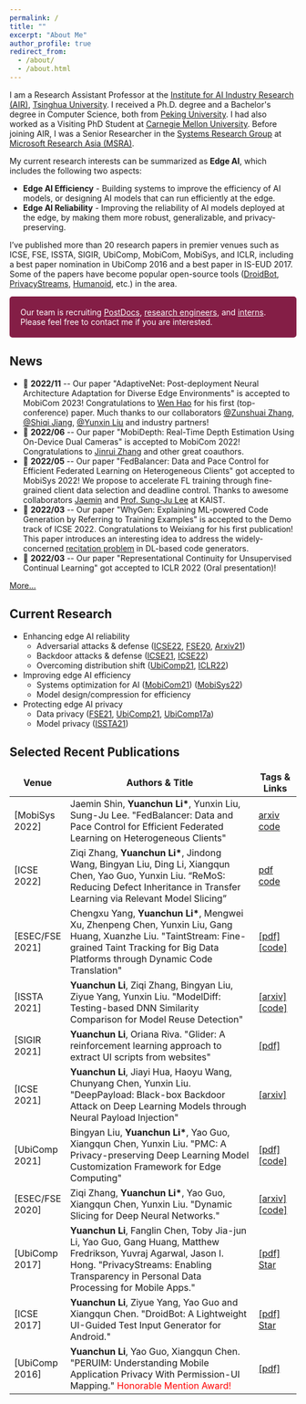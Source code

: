 ```yaml
---
permalink: /
title: ""
excerpt: "About Me"
author_profile: true
redirect_from: 
  - /about/
  - /about.html
---
```


I am a Research Assistant Professor at the [Institute for AI Industry Research (AIR)](http://air.tsinghua.edu.cn/), [Tsinghua University](https://www.tsinghua.edu.cn/en/index.htm). I received a Ph.D. degree and a Bachelor's degree in Computer Science, both from [Peking University](https://cs.pku.edu.cn/English/Home.htm). I had also worked as a Visiting PhD Student at [Carnegie Mellon University](https://hcii.cmu.edu/). Before joining AIR, I was a Senior Researcher in the [Systems Research Group](https://www.microsoft.com/en-us/research/group/systems-and-networking-research-group-asia/) at [Microsoft Research Asia (MSRA)](https://www.msra.cn/).

My current research interests can be summarized as **Edge AI**, which includes the following two aspects:
- **Edge AI Efficiency** - Building systems to improve the efficiency of AI models, or designing AI models that can run efficiently at the edge.
- **Edge AI Reliability** - Improving the reliability of AI models deployed at the edge, by making them more robust, generalizable, and privacy-preserving.

I’ve published more than 20 research papers in premier venues such as ICSE, FSE, ISSTA, SIGIR, UbiComp, MobiCom, MobiSys, and ICLR, including a best paper nomination in UbiComp 2016 and a best paper in IS-EUD 2017. Some of the papers have become popular open-source tools ([DroidBot](https://github.com/honeynet/droidbot/), [PrivacyStreams](https://github.com/PrivacyStreams/), [Humanoid](https://github.com/yzygitzh/Humanoid), etc.) in the area.

<p style="border-radius: 5px; border:5px; border-style:solid; border-color:#841E46; padding: 1em; background-color: #841E46; color: #FFFFFF">Our team is recruiting <a style="color: #FFFFFF" href='https://air.tsinghua.edu.cn/info/1029/1565.htm'>PostDocs</a>, <a style="color: #FFFFFF" href='https://air.tsinghua.edu.cn/info/1028/1566.htm'>research engineers</a>, and <a style="color: #FFFFFF" href='https://air.tsinghua.edu.cn/info/1030/1564.htm'>interns</a>. Please feel free to contact me if you are interested.</p>

## News

- 📢 **2022/11** -- Our paper "AdaptiveNet: Post-deployment Neural Architecture Adaptation for Diverse Edge Environments" is accepted to MobiCom 2023! Congratulations to [Wen Hao](#) for his first (top-conference) paper. Much thanks to our collaborators [@Zunshuai Zhang](#), [@Shiqi Jiang](https://www.microsoft.com/en-us/research/people/shijiang/), [@Yunxin Liu](https://yunxinliu.github.io/) and industry partners!
- 📢 **2022/06** -- Our paper "MobiDepth: Real-Time Depth Estimation Using On-Device Dual Cameras" is accepted to MobiCom 2022! Congratulations to [Jinrui Zhang](https://zjr.eis.mobi/) and other great coauthors.
- 📢 **2022/05** -- Our paper "FedBalancer: Data and Pace Control for Efficient Federated Learning on Heterogeneous Clients" got accepted to MobiSys 2022! We propose to accelerate FL training through fine-grained client data selection and deadline control. Thanks to awesome collaborators [Jaemin](https://jaemin-shin.github.io/) and [Prof. Sung-Ju Lee](https://jaemin-shin.github.io/) at KAIST.
- 📢 **2022/03** -- Our paper "WhyGen: Explaining ML-powered Code Generation by Referring to Training Examples" is accepted to the Demo track of ICSE 2022. Congratulations to Weixiang for his first publication! This paper introduces an interesting idea to address the widely-concerned [recitation problem](https://docs.github.com/ja/github/copilot/research-recitation) in DL-based code generators.
- 📢 **2022/03** -- Our paper "Representational Continuity for Unsupervised Continual Learning" got accepted to ICLR 2022 (Oral presentation)!

[More...](/news/)
    
## Current Research

<style>
table { border: none; }
table th { border: none; }
table td { border: none; }
table th:first-of-type {
    width: 15%;
}
table th:nth-of-type(2) {
    width: 70%;
}
table th:nth-of-type(3) {
    width: 15%;
}
</style>

<!-- CCF-A badge [![CCF-A](https://img.shields.io/badge/CCF-A-brightgreen.svg)](#) -->

- Enhancing edge AI reliability
  - Adversarial attacks & defense ([ICSE22](/publications/#ICSE22), [FSE20](/publications/#FSE20), [Arxiv21](/publications/#Arxiv21))
  - Backdoor attacks & defense ([ICSE21](/publications/#ICSE21), [ICSE22](/publications/#ICSE22))
  - Overcoming distribution shift ([UbiComp21](/publications/#UbiComp21), [ICLR22](/publications/#ICLR22))
- Improving edge AI efficiency
  - Systems optimization for AI ([MobiCom21](/publications/#MobiCom21)) ([MobiSys22](/publications/#MobiSys22))
  - Model design/compression for efficiency
- Protecting edge AI privacy
  - Data privacy ([FSE21](/publications/#FSE21), [UbiComp21](/publications/#UbiComp21), [UbiComp17a](/publications/#UbiComp17a))
  - Model privacy ([ISSTA21](/publications/#ISSTA21))

## Selected Recent Publications

| Venue | Authors & Title | Tags & Links |
|----|----|----|
| [MobiSys 2022] | Jaemin Shin, **Yuanchun Li\***, Yunxin Liu, Sung-Ju Lee. "FedBalancer: Data and Pace Control for Efficient Federated Learning on Heterogeneous Clients" | [arxiv](https://arxiv.org/pdf/2201.01601.pdf) [code](https://github.com/jaemin-shin/FedBalancer) |
| [ICSE 2022] | Ziqi Zhang, **Yuanchun Li\***, Jindong Wang, Bingyan Liu, Ding Li, Xiangqun Chen, Yao Guo, Yunxin Liu. “ReMoS: Reducing Defect Inheritance in Transfer Learning via Relevant Model Slicing” | [pdf]({{site.baseurl}}/static/files/ICSE2022_ReMoS.pdf) [code](https://github.com/ziqi-zhang/ReMoS_artifact) |
| [ESEC/FSE 2021] | Chengxu Yang, **Yuanchun Li\***, Mengwei Xu, Zhenpeng Chen, Yunxin Liu, Gang Huang, Xuanzhe Liu. "TaintStream: Fine-grained Taint Tracking for Big Data Platforms through Dynamic Code Translation" | [[pdf]]({{site.baseurl}}/static/files/FSE2021_TaintStream.pdf) [[code]](https://github.com/privacystreams/TaintStream) |
| [ISSTA 2021] | **Yuanchun Li**, Ziqi Zhang, Bingyan Liu, Ziyue Yang, Yunxin Liu. "ModelDiff: Testing-based DNN Similarity Comparison for Model Reuse Detection" | [[arxiv]](https://arxiv.org/pdf/2106.08890.pdf) [[code]](https://github.com/ylimit/ModelDiff) |
| [SIGIR 2021] | **Yuanchun Li**, Oriana Riva. "Glider: A reinforcement learning approach to extract UI scripts from websites" | [[pdf]]({{site.baseurl}}/static/files/SIGIR2021_Glider.pdf) |
| [ICSE 2021] | **Yuanchun Li**, Jiayi Hua, Haoyu Wang, Chunyang Chen, Yunxin Liu. "DeepPayload: Black-box Backdoor Attack on Deep Learning Models through Neural Payload Injection" | [[arxiv]](https://arxiv.org/pdf/2101.06896.pdf) |
| [UbiComp 2021]  | Bingyan Liu, **Yuanchun Li\***, Yao Guo, Xiangqun Chen, Yunxin Liu. "PMC: A Privacy-preserving Deep Learning Model Customization Framework for Edge Computing" | [[pdf]]({{site.baseurl}}/static/files/UbiComp2021_PMC.pdf) [[code]](https://github.com/ziqi-zhang/NNSlicer) |
| [ESEC/FSE 2020] | Ziqi Zhang, **Yuanchun Li\***, Yao Guo, Xiangqun Chen, Yunxin Liu. "Dynamic Slicing for Deep Neural Networks." | [[arxiv]](https://arxiv.org/pdf/2009.13747.pdf) [[code]](https://github.com/ziqi-zhang/NNSlicer) |
| [UbiComp 2017] | **Yuanchun Li**, Fanglin Chen, Toby Jia-jun Li, Yao Guo, Gang Huang, Matthew Fredrikson, Yuvraj Agarwal, Jason I. Hong. "PrivacyStreams: Enabling Transparency in Personal Data Processing for Mobile Apps." | [[pdf]]({{site.baseurl}}/static/files/UbiComp2017_PrivacyStreams.pdf) <a class="github-button" href="https://github.com/PrivacyStreams/PrivacyStreams" data-show-count="true" aria-label="Star PrivacyStreams/PrivacyStreams on GitHub">Star</a> |
| [ICSE 2017] | **Yuanchun Li**, Ziyue Yang, Yao Guo and Xiangqun Chen. "DroidBot: A Lightweight UI-Guided Test Input Generator for Android." | [[pdf]]({{site.baseurl}}/static/files/ICSE2017_DroidBot.pdf) <a class="github-button" href="https://github.com/honeynet/droidbot" data-show-count="true" aria-label="Star honeynet/droidbot on GitHub">Star</a> |
| [UbiComp 2016] | **Yuanchun Li**, Yao Guo, Xiangqun Chen. "PERUIM: Understanding Mobile Application Privacy With Permission-UI Mapping." <span style="color:red">Honorable Mention Award!</span> | [[pdf]]({{site.baseurl}}/static/files/UbiComp2016_PERUIM.pdf) |


<script async defer src="https://buttons.github.io/buttons.js"></script>
